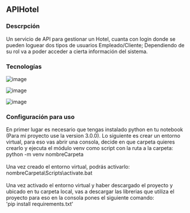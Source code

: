 ## APIHotel

### Descrpción
Un servicio de API para gestionar un Hotel, cuanta con login donde se pueden loguear dos tipos de usuarios Empleado/Cliente;
Dependiendo de su rol va a poder acceder a cierta información del sistema.

### Tecnologías
![image](https://github.com/daniiorozco/APIHotel/assets/101194558/0154d845-5c1a-47c6-852f-b2bccef04a13)

![image](https://github.com/daniiorozco/APIHotel/assets/101194558/35e2ba11-3fd3-4c41-8949-53a3a4744872)

![image](https://github.com/daniiorozco/APIHotel/assets/101194558/f9b93d28-9ff5-4f6a-98ab-1620a78050ad)

### Configuración para uso
En primer lugar es necesario que tengas instalado python en tu notebook (Para mi proyecto use la version 3.0.0).
Lo siguiente es crear un entorno virtual, para eso vas abrir una consola, decide en que carpeta quieres crearlo y ejecuta el módulo venv como script con la ruta a la carpeta:
python -m venv nombreCarpeta
<br/>
<br/>
Una vez creado el entorno virtual, podrás activarlo:
<br/>
nombreCarpeta\Scripts\activate.bat
<br/>
<br/>
Una vez activado el entorno virtual y haber descargado el proyecto y ubicado en tu carpeta local, vas a descargar las librerias que utiliza el proyecto para eso en la consola
pones el siguiente comando:
<br/>
'pip install requirements.txt'




